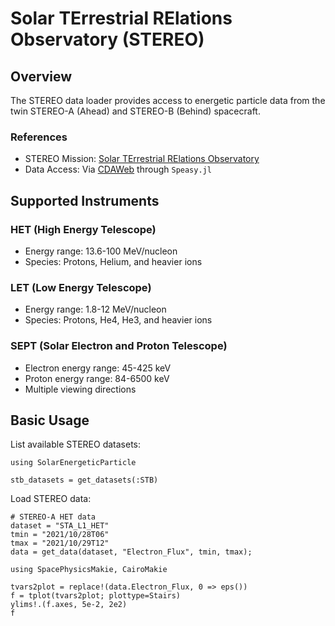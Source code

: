 # Solar TErrestrial RElations Observatory (STEREO)

## Overview

The STEREO data loader provides access to energetic particle data from the twin STEREO-A (Ahead) and STEREO-B (Behind) spacecraft.

### References

- STEREO Mission: [Solar TErrestrial RElations Observatory](https://stereo.gsfc.nasa.gov/)
- Data Access: Via [CDAWeb](https://cdaweb.gsfc.nasa.gov/) through `Speasy.jl`

## Supported Instruments

### HET (High Energy Telescope)
- Energy range: 13.6-100 MeV/nucleon
- Species: Protons, Helium, and heavier ions

### LET (Low Energy Telescope)
- Energy range: 1.8-12 MeV/nucleon
- Species: Protons, He4, He3, and heavier ions

### SEPT (Solar Electron and Proton Telescope)
- Electron energy range: 45-425 keV
- Proton energy range: 84-6500 keV
- Multiple viewing directions

## Basic Usage

List available STEREO datasets:

```@example stereo
using SolarEnergeticParticle

stb_datasets = get_datasets(:STB)
```

Load STEREO data:

```@example stereo
# STEREO-A HET data
dataset = "STA_L1_HET"
tmin = "2021/10/28T06"
tmax = "2021/10/29T12"
data = get_data(dataset, "Electron_Flux", tmin, tmax);
```


```@example stereo
using SpacePhysicsMakie, CairoMakie

tvars2plot = replace!(data.Electron_Flux, 0 => eps())
f = tplot(tvars2plot; plottype=Stairs)
ylims!.(f.axes, 5e-2, 2e2)
f
```